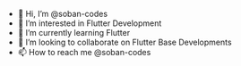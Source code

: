 - 👋 Hi, I’m @soban-codes
- 👀 I’m interested in Flutter Development
- 🌱 I’m currently learning Flutter
- 💞️ I’m looking to collaborate on Flutter Base Developments
- 📫 How to reach me @soban-codes

<!---
soban-codes/soban-codes is a ✨ special ✨ repository because its `README.md` (this file) appears on your GitHub profile.
You can click the Preview link to take a look at your changes.
--->
